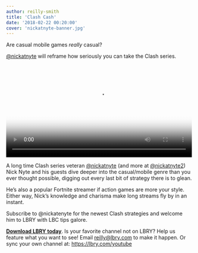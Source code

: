 ```yaml
---
author: reilly-smith
title: 'Clash Cash'
date: '2018-02-22 00:20:00'
cover: 'nickatnyte-banner.jpg'
---
```

Are casual mobile games *really* casual?

[@nickatnyte](https://open.lbry.com/%40nickatnyte) will reframe how seriously you can take the Clash series.

<video width="100%" controls poster="http://berk.ninja/thumbnails/TW-sWnxiHrs" src="https://spee.ch/37763ba30c3714491816fec88ff208c3fc42ea00/boosted-troops-loot-clash-of-clans.mp4"/></video>

A long time Clash series veteran [@nickatnyte](https://open.lbry.com/%40nickatnyte) (and more at [@nickatnyte2](https://open.lbry.com/%40nickatnyte2)) Nick Nyte and his guests dive deeper into the casual/mobile genre than you ever thought possible, digging out every last bit of strategy there is to glean.

He’s also a popular Fortnite streamer if action games are more your style. Either way, Nick’s knowledge and charisma make long streams fly by in an instant.

Subscribe to @nickatenyte for the newest Clash strategies and welcome him to LBRY with LBC tips galore.

**[Download LBRY today](https://lbry.com/get)**. Is your favorite channel not on LBRY? Help us feature what you want to see! Email [reilly@lbry.com](mailto:reilly@lbry.com) to make it happen. Or sync your own channel at: https://lbry.com/youtube
